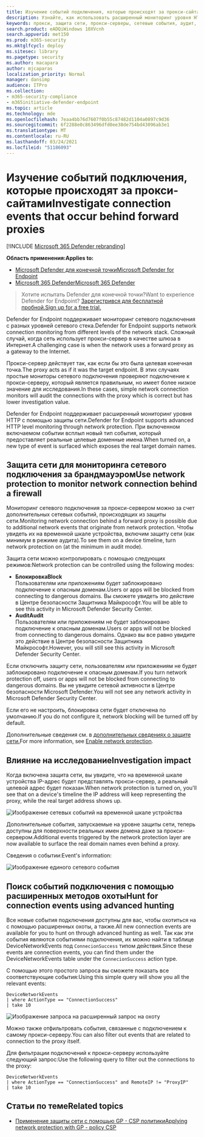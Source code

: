 ```yaml
---
title: Изучение событий подключения, которые происходят за прокси-сайтами
description: Узнайте, как использовать расширенный мониторинг уровня HTTP с помощью защиты сети в ATP Microsoft Defender, который является реальной целью, а не прокси-сервером.
keywords: прокси, защита сети, прокси-серверы, сетевые события, аудит, блок, доменные имена, домен
search.product: eADQiWindows 10XVcnh
search.appverid: met150
ms.prod: m365-security
ms.mktglfcycl: deploy
ms.sitesec: library
ms.pagetype: security
ms.author: macapara
author: mjcaparas
localization_priority: Normal
manager: dansimp
audience: ITPro
ms.collection:
- m365-security-compliance
- m365initiative-defender-endpoint
ms.topic: article
ms.technology: mde
ms.openlocfilehash: 7eaa4bb76d7607f0b55c87482d1104a0897c9d36
ms.sourcegitcommit: 6f2288e0c863496dfd0ee38de754bd43096ab3e1
ms.translationtype: MT
ms.contentlocale: ru-RU
ms.lasthandoff: 03/24/2021
ms.locfileid: "51186093"
---
```

# <a name="investigate-connection-events-that-occur-behind-forward-proxies"></a><span data-ttu-id="ba88f-104">Изучение событий подключения, которые происходят за прокси-сайтами</span><span class="sxs-lookup"><span data-stu-id="ba88f-104">Investigate connection events that occur behind forward proxies</span></span>

[!INCLUDE [Microsoft 365 Defender rebranding](../../includes/microsoft-defender.md)]

<span data-ttu-id="ba88f-105">**Область применения:**</span><span class="sxs-lookup"><span data-stu-id="ba88f-105">**Applies to:**</span></span>
- [<span data-ttu-id="ba88f-106">Microsoft Defender для конечной точки</span><span class="sxs-lookup"><span data-stu-id="ba88f-106">Microsoft Defender for Endpoint</span></span>](https://go.microsoft.com/fwlink/p/?linkid=2154037)
- [<span data-ttu-id="ba88f-107">Microsoft 365 Defender</span><span class="sxs-lookup"><span data-stu-id="ba88f-107">Microsoft 365 Defender</span></span>](https://go.microsoft.com/fwlink/?linkid=2118804)

> <span data-ttu-id="ba88f-108">Хотите испытать Defender для конечной точки?</span><span class="sxs-lookup"><span data-stu-id="ba88f-108">Want to experience Defender for Endpoint?</span></span> [<span data-ttu-id="ba88f-109">Зарегистрився для бесплатной пробной.</span><span class="sxs-lookup"><span data-stu-id="ba88f-109">Sign up for a free trial.</span></span>](https://www.microsoft.com/microsoft-365/windows/microsoft-defender-atp?ocid=docs-wdatp-investigatemachines-abovefoldlink)

<span data-ttu-id="ba88f-110">Defender for Endpoint поддерживает мониторинг сетевого подключения с разных уровней сетевого стека.</span><span class="sxs-lookup"><span data-stu-id="ba88f-110">Defender for Endpoint supports network connection monitoring from different levels of the network stack.</span></span> <span data-ttu-id="ba88f-111">Сложный случай, когда сеть использует прокси-сервер в качестве шлюза в Интернет.</span><span class="sxs-lookup"><span data-stu-id="ba88f-111">A challenging case is when the network uses a forward proxy as a gateway to the Internet.</span></span>

<span data-ttu-id="ba88f-112">Прокси-сервер действует так, как если бы это была целевая конечная точка.</span><span class="sxs-lookup"><span data-stu-id="ba88f-112">The proxy acts as if it was the target endpoint.</span></span>  <span data-ttu-id="ba88f-113">В этих случаях простые мониторы сетевого подключения проверяют подключение к прокси-серверу, который является правильным, но имеет более низкое значение для исследования.</span><span class="sxs-lookup"><span data-stu-id="ba88f-113">In these cases, simple network connection monitors will audit the connections with the proxy which is correct but has lower investigation value.</span></span> 

<span data-ttu-id="ba88f-114">Defender for Endpoint поддерживает расширенный мониторинг уровня HTTP с помощью защиты сети.</span><span class="sxs-lookup"><span data-stu-id="ba88f-114">Defender for Endpoint supports advanced HTTP level monitoring through network protection.</span></span> <span data-ttu-id="ba88f-115">При включенном включаемом событии всплыл новый тип события, который предоставляет реальные целевые доменные имена.</span><span class="sxs-lookup"><span data-stu-id="ba88f-115">When turned on, a new type of event is surfaced which exposes the real target domain names.</span></span>

## <a name="use-network-protection-to-monitor-network-connection-behind-a-firewall"></a><span data-ttu-id="ba88f-116">Защита сети для мониторинга сетевого подключения за брандмауэром</span><span class="sxs-lookup"><span data-stu-id="ba88f-116">Use network protection to monitor network connection behind a firewall</span></span>
<span data-ttu-id="ba88f-117">Мониторинг сетевого подключения за прокси-сервером можно за счет дополнительных сетевых событий, происходящих из защиты сети.</span><span class="sxs-lookup"><span data-stu-id="ba88f-117">Monitoring network connection behind a forward proxy is possible due to additional network events that originate from network protection.</span></span> <span data-ttu-id="ba88f-118">Чтобы увидеть их на временной шкале устройства, включим защиту сети (как минимум в режиме аудита).</span><span class="sxs-lookup"><span data-stu-id="ba88f-118">To see them on a device timeline, turn network protection on (at the minimum in audit mode).</span></span> 

<span data-ttu-id="ba88f-119">Защита сети можно контролировать с помощью следующих режимов:</span><span class="sxs-lookup"><span data-stu-id="ba88f-119">Network protection can be controlled using the following modes:</span></span>

- <span data-ttu-id="ba88f-120">**Блокировка**</span><span class="sxs-lookup"><span data-stu-id="ba88f-120">**Block**</span></span> <br> <span data-ttu-id="ba88f-121">Пользователям или приложениям будет заблокировано подключение к опасным доменам.</span><span class="sxs-lookup"><span data-stu-id="ba88f-121">Users or apps will be blocked from connecting to dangerous domains.</span></span> <span data-ttu-id="ba88f-122">Вы сможете увидеть это действие в Центре безопасности Защитника Майкрософт.</span><span class="sxs-lookup"><span data-stu-id="ba88f-122">You will be able to see this activity in Microsoft Defender Security Center.</span></span>
- <span data-ttu-id="ba88f-123">**Audit**</span><span class="sxs-lookup"><span data-stu-id="ba88f-123">**Audit**</span></span> <br> <span data-ttu-id="ba88f-124">Пользователям или приложениям не будет заблокировано подключение к опасным доменам.</span><span class="sxs-lookup"><span data-stu-id="ba88f-124">Users or apps will not be blocked from connecting to dangerous domains.</span></span> <span data-ttu-id="ba88f-125">Однако вы все равно увидите это действие в Центре безопасности Защитника Майкрософт.</span><span class="sxs-lookup"><span data-stu-id="ba88f-125">However, you will still see this activity in Microsoft Defender Security Center.</span></span>


<span data-ttu-id="ba88f-126">Если отключить защиту сети, пользователям или приложениям не будет заблокировано подключение к опасным доменам.</span><span class="sxs-lookup"><span data-stu-id="ba88f-126">If you turn network protection off, users or apps will not be blocked from connecting to dangerous domains.</span></span> <span data-ttu-id="ba88f-127">Вы не увидите сетевой активности в Центре безопасности Microsoft Defender.</span><span class="sxs-lookup"><span data-stu-id="ba88f-127">You will not see any network activity in Microsoft Defender Security Center.</span></span>

<span data-ttu-id="ba88f-128">Если его не настроить, блокировка сети будет отключена по умолчанию.</span><span class="sxs-lookup"><span data-stu-id="ba88f-128">If you do not configure it, network blocking will be turned off by default.</span></span>

<span data-ttu-id="ba88f-129">Дополнительные сведения см. в [дополнительных сведениях о защите сети.](enable-network-protection.md)</span><span class="sxs-lookup"><span data-stu-id="ba88f-129">For more information, see [Enable network protection](enable-network-protection.md).</span></span>

## <a name="investigation-impact"></a><span data-ttu-id="ba88f-130">Влияние на исследование</span><span class="sxs-lookup"><span data-stu-id="ba88f-130">Investigation impact</span></span>
<span data-ttu-id="ba88f-131">Когда включена защита сети, вы увидите, что на временной шкале устройства IP-адрес будет представлять прокси-сервер, а реальный целевой адрес будет показан.</span><span class="sxs-lookup"><span data-stu-id="ba88f-131">When network protection is turned on, you'll see that on a device's timeline the IP address will keep representing the proxy, while the real target address shows up.</span></span>

![Изображение сетевых событий на временной шкале устройства](images/atp-proxy-investigation.png)

<span data-ttu-id="ba88f-133">Дополнительные события, запускаемые на уровне защиты сети, теперь доступны для поверхности реальных имен домена даже за прокси-сервером.</span><span class="sxs-lookup"><span data-stu-id="ba88f-133">Additional events triggered by the network protection layer are now available to surface the real domain names even behind a proxy.</span></span>

<span data-ttu-id="ba88f-134">Сведения о событии:</span><span class="sxs-lookup"><span data-stu-id="ba88f-134">Event's information:</span></span>

![Изображение единого сетевого события](images/atp-proxy-investigation-event.png)



## <a name="hunt-for-connection-events-using-advanced-hunting"></a><span data-ttu-id="ba88f-136">Поиск событий подключения с помощью расширенных методов охоты</span><span class="sxs-lookup"><span data-stu-id="ba88f-136">Hunt for connection events using advanced hunting</span></span> 
<span data-ttu-id="ba88f-137">Все новые события подключения доступны для вас, чтобы охотиться на с помощью расширенных охоты, а также.</span><span class="sxs-lookup"><span data-stu-id="ba88f-137">All new connection events are available for you to hunt on through advanced hunting as well.</span></span> <span data-ttu-id="ba88f-138">Так как эти события являются событиями подключения, их можно найти в таблице DeviceNetworkEvents под `ConnecionSuccess` типом действия.</span><span class="sxs-lookup"><span data-stu-id="ba88f-138">Since these events are connection events, you can find them under the DeviceNetworkEvents table under the `ConnecionSuccess` action type.</span></span>

<span data-ttu-id="ba88f-139">С помощью этого простого запроса вы сможете показать все соответствующие события:</span><span class="sxs-lookup"><span data-stu-id="ba88f-139">Using this simple query will show you all the relevant events:</span></span>

```
DeviceNetworkEvents
| where ActionType == "ConnectionSuccess" 
| take 10
```

![Изображение запроса на расширенный запрос на охоту](images/atp-proxy-investigation-ah.png)

<span data-ttu-id="ba88f-141">Можно также отфильтровать события, связанные с подключением к самому прокси-серверу.</span><span class="sxs-lookup"><span data-stu-id="ba88f-141">You can also filter out  events that are related to connection to the proxy itself.</span></span> 

<span data-ttu-id="ba88f-142">Для фильтрации подключений к прокси-серверу используйте следующий запрос:</span><span class="sxs-lookup"><span data-stu-id="ba88f-142">Use the following query to filter out the connections to the proxy:</span></span>

```
DeviceNetworkEvents
| where ActionType == "ConnectionSuccess" and RemoteIP != "ProxyIP"  
| take 10
```



## <a name="related-topics"></a><span data-ttu-id="ba88f-143">Статьи по теме</span><span class="sxs-lookup"><span data-stu-id="ba88f-143">Related topics</span></span>
- [<span data-ttu-id="ba88f-144">Применение защиты сети с помощью GP - CSP политики</span><span class="sxs-lookup"><span data-stu-id="ba88f-144">Applying network protection with GP - policy CSP</span></span>](https://docs.microsoft.com/windows/client-management/mdm/policy-csp-defender#defender-enablenetworkprotection)
